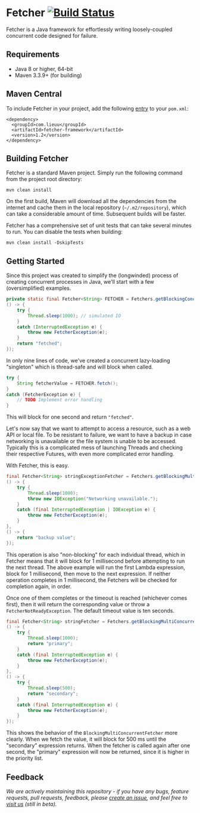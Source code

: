 # Fetcher [![Build Status](https://travis-ci.org/lieuu/fetcher-framework.svg?branch=master)](https://travis-ci.org/lieuu/fetcher-framework)

Fetcher is a Java framework for effortlessly writing loosely-coupled concurrent code designed for failure.

## Requirements

* Java 8 or higher, 64-bit
* Maven 3.3.9+ (for building)

## Maven Central

To include Fetcher in your project, add the following [entry](https://search.maven.org/#artifactdetails%7Cnet.lieuu%7Cfetcher-framework%7C1.2%7Cjar) to your `pom.xml`:

```
<dependency>
  <groupId>com.lieuu</groupId>
  <artifactId>fetcher-framework</artifactId>
  <version>1.2</version>
</dependency>
```

## Building Fetcher

Fetcher is a standard Maven project. Simply run the following command from the project root directory:

    mvn clean install

On the first build, Maven will download all the dependencies from the internet and cache them in the local repository (`~/.m2/repository`), which can take a considerable amount of time. Subsequent builds will be faster.

Fetcher has a comprehensive set of unit tests that can take several minutes to run. You can disable the tests when building:

    mvn clean install -DskipTests

## Getting Started

Since this project was created to simplify the (longwinded) process of creating concurrent processes in Java, we'll start with a few (oversimplified) examples.

```java
private static final Fetcher<String> FETCHER = Fetchers.getBlockingConcurrentFetcher(
() -> {    
    try {
        Thread.sleep(1000); // simulated IO
    }
    catch (InterruptedException e) {
        throw new FetcherException(e);
    }    
    return "fetched";    
});
```

In only nine lines of code, we've created a concurrent lazy-loading "singleton" which is thread-safe and will block when called.

```java
try {
    String fetcherValue = FETCHER.fetch();
}
catch (FetcherException e) {
    // TODO Implement error handling
}
```

This will block for one second and return `"fetched"`.

Let's now say that we want to attempt to access a resource, such as a web API or local file. To be resistant to failure, we want to have a backup in case networking is unavailable or the file system is unable to be accessed. Typically this is a complicated mess of launching Threads and checking their respective Futures, with even more complicated error handling.

With Fetcher, this is easy.

```java
final Fetcher<String> stringExceptionFetcher = Fetchers.getBlockingMultiConcurrentFetcher(
() -> {
    try {
        Thread.sleep(1000);
        throw new IOException("Networking unavailable.");
    }
    catch (final InterruptedException | IOException e) {
        throw new FetcherException(e);
    }
},
() -> {
    return "backup value";
});
```

This operation is also "non-blocking" for each individual thread, which in Fetcher means that it will block for 1 millisecond before attempting to run the next thread. The above example will run the first Lambda expression, block for 1 millisecond, then move to the next expression. If neither operation completes in 1 millisecond, the Fetchers will be checked for completion again, in order.

Once one of them completes or the timeout is reached (whichever comes first), then it will return the corresponding value or throw a `FetcherNotReadyException`. The default timeout value is ten seconds.

```java
final Fetcher<String> stringFetcher = Fetchers.getBlockingMultiConcurrentFetcher(
() -> {
    try {
        Thread.sleep(1000);
        return "primary";
    }
    catch (final InterruptedException e) {
        throw new FetcherException(e);
    }
},
() -> {
    try {
        Thread.sleep(500);
        return "secondary";
    }
    catch (final InterruptedException e) {
        throw new FetcherException(e);
    }
});
```

This shows the behavior of the `BlockingMultiConcurrentFetcher` more clearly. When we fetch the value, it will block for 500 ms until the "secondary" expression returns. When the fetcher is called again after one second, the "primary" expression will now be returned, since it is higher in the priority list.

## Feedback

*We are actively maintaining this repository - if you have any bugs, feature requests, pull requests, feedback, please [create an issue](https://github.com/lieuu/fetcher-framework/issues), and feel free to [visit us](https://www.lieuu.com) (still in beta).*